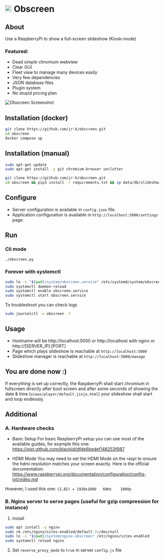 # <img src="https://github.com/jr-k/obscreen/blob/master/docs/obscreen.png" width="22"> Obscreen

## About
Use a RaspberryPi to show a full-screen slideshow (Kiosk-mode)

### Featured:
- Dead simple chromium webview
- Clear GUI
- Fleet view to manage many devices easily
- Very few dependencies
- JSON database files
- Plugin system
- No stupid pricing plan

![Obscreen Screenshot](https://github.com/jr-k/obscreen/blob/master/docs/screenshot.png  "Obscreen Screenshot")

## Installation (docker)
```bash
git clone https://github.com/jr-k/obscreen.git
cd obscreen
docker compose up
```

## Installation (manual)
```bash
sudo apt-get update
sudo apt-get install -y git chromium-browser unclutter

git clone https://github.com/jr-k/obscreen.git 
cd obscreen && pip3 install -r requirements.txt && cp data/db/slideshow.json.dist data/db/slideshow.json && cp config.json.dist config.json
```

## Configure
- Server configuration is available in `config.json` file.
- Application configuration is available in `http://localhost:5000/settings` page.

## Run

### Cli mode
```bash
./obscreen.py
```

### Forever with systemctl
```bash
sudo ln -s "$(pwd)/system/obscreen.service" /etc/systemd/system/obscreen.service
sudo systemctl daemon-reload
sudo systemctl enable obscreen.service
sudo systemctl start obscreen.service
```

To troubleshoot you can check logs
```bash
sudo journalctl -u obscreen -f 
```

## Usage
- Hostname will be http://localhost:5000 or http://localhost with nginx or http://[SERVER_IP]:[PORT]
- Page which plays slideshow is reachable at `http://localhost:5000`
- Slideshow manager is reachable at `http://localhost:5000/manage`
    
## You are done now :)
If everything is set up correctly, the RaspberryPi shall start chromium in fullscreen directly after boot screen and after some seconds of showing the date & time (`views/player/default.jinja.html`) your slideshow shall start and loop endlessly.


## Additional

### A. Hardware checks
- Basic Setup
For basic RaspberryPi setup you can use most of the available guides, for example this one:
https://gist.github.com/blackjid/dfde6bedef148253f987

- HDMI Mode
You may need to set the HDMI Mode on the raspi to ensure the hdmi resolution matches your screen exactly. Here is the official documentation:
https://www.raspberrypi.org/documentation/configuration/config-txt/video.md

However, I used this one: `(2,82) = 1920x1080	60Hz	1080p`

### B. Nginx server to serve pages (useful for gzip compression for instance)
1. Install
```bash
sudo apt isntall -y nginx
sudo rm /etc/nginx/sites-enabled/default 2>/dev/null
sudo ln -s "$(pwd)/system/nginx-obscreen" /etc/nginx/sites-enabled
sudo systemctl reload nginx
```
2. Set `reverse_proxy_mode` to `true` in server `config.js` file

